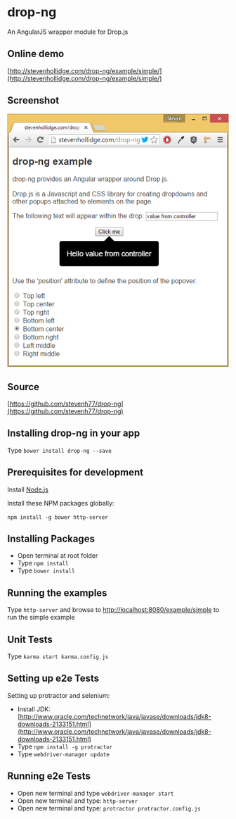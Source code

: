 # drop-ng
An AngularJS wrapper module for Drop.js

## Online demo
[http://stevenhollidge.com/drop-ng/example/simple/](http://stevenhollidge.com/drop-ng/example/simple/)

## Screenshot
![drop-ng screenshot](/example/simple/screenshot.png?raw=true "drop-ng screenshot")

## Source
[https://github.com/stevenh77/drop-ng](https://github.com/stevenh77/drop-ng)

## Installing drop-ng in your app
Type `bower install drop-ng --save` 

## Prerequisites for development
Install [Node.js](http://nodejs.org)

Install these NPM packages globally:

`npm install -g bower http-server`

## Installing Packages
- Open terminal at root folder
- Type `npm install`
- Type `bower install`

## Running the examples
Type `http-server` and browse to [http://localhost:8080/example/simple](http://localhost:8080/example/simple) to run the simple example

## Unit Tests
Type `karma start karma.config.js`

## Setting up e2e Tests
Setting up protractor and selenium:

-   Install JDK: [http://www.oracle.com/technetwork/java/javase/downloads/jdk8-downloads-2133151.html](http://www.oracle.com/technetwork/java/javase/downloads/jdk8-downloads-2133151.html)
- 	Type `npm install -g protractor`
- 	Type `webdriver-manager update` 

## Running e2e Tests
-  Open new terminal and type `webdriver-manager start`
-  Open new terminal and type: `http-server`
-  Open new terminal and type: `protractor protractor.config.js`